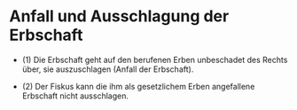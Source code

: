 # Anfall und Ausschlagung der Erbschaft

- (1) Die Erbschaft geht auf den berufenen Erben unbeschadet des Rechts über, sie auszuschlagen (Anfall der Erbschaft).

- (2) Der Fiskus kann die ihm als gesetzlichem Erben angefallene Erbschaft nicht ausschlagen.

